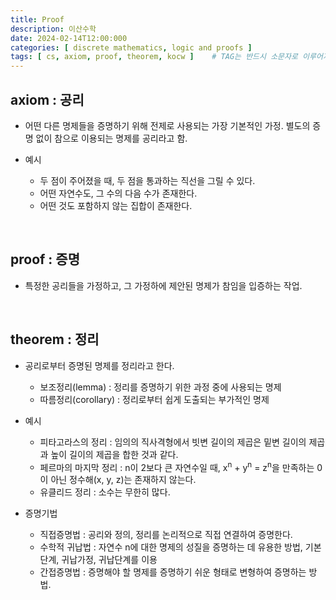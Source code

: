 ```yaml
---
title: Proof
description: 이산수학
date: 2024-02-14T12:00:000
categories: [ discrete mathematics, logic and proofs ]
tags: [ cs, axiom, proof, theorem, kocw ]    # TAG는 반드시 소문자로 이루어져야함!
---
```


<h2> axiom : 공리 </h2>

- 어떤 다른 명제들을 증명하기 위해 전제로 사용되는 가장 기본적인 가정. 별도의 증명 없이
  참으로 이용되는 명제를 공리라고 함.

- 예시
  - 두 점이 주어졌을 때, 두 점을 통과하는 직선을 그릴 수 있다.
  - 어떤 자연수도, 그 수의 다음 수가 존재한다.
  - 어떤 것도 포함하지 않는 집합이 존재한다.

<br>

<h2> proof : 증명 </h2>

- 특정한 공리들을 가정하고, 그 가정하에 제안된 명제가 참임을 입증하는 작업.

<br>

<h2> theorem : 정리 </h2>

- 공리로부터 증명된 명제를 정리라고 한다.
  - 보조정리(lemma) : 정리를 증명하기 위한 과정 중에 사용되는 명제
  - 따름정리(corollary) : 정리로부터 쉽게 도출되는 부가적인 명제


- 예시
  - 피타고라스의 정리 : 임의의 직사격형에서 빗변 길이의 제곱은 밑변 길이의 제곱과 높이 길이의 제곱을 합한 것과 같다.
  - 페르마의 마지막 정리 : n이 2보다 큰 자연수일 때, x<sup>n</sup> + y<sup>n</sup> = z<sup>n</sup>을 만족하는 0이 아닌 정수해(x, y, z)는 존재하지 않는다.
  - 유클리드 정리 : 소수는 무한히 많다.


- 증명기법
  - 직접증명법 : 공리와 정의, 정리를 논리적으로 직접 연결하여 증명한다.
  - 수학적 귀납법 : 자연수 n에 대한 명제의 성질을 증명하는 데 유용한 방법, 기본단계, 귀납가정, 귀납단계를 이용
  - 간접증명법 : 증명해야 할 명제를 증명하기 쉬운 형태로 변형하여 증명하는 방법.

<br>


